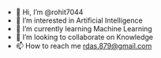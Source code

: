 - 👋 Hi, I’m @rohit7044
- 👀 I’m interested in Artificial Intelligence
- 🌱 I’m currently learning Machine Learning
- 💞️ I’m looking to collaborate on Knowledge
- 📫 How to reach me rdas.879@gmail.com

<!---
rohit7044/rohit7044 is a ✨ special ✨ repository because its `README.md` (this file) appears on your GitHub profile.
You can click the Preview link to take a look at your changes.
--->
